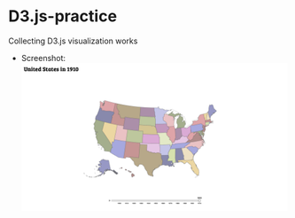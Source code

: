 # D3.js-practice
Collecting D3.js visualization works
- Screenshot:
[![](US-map/static/screenshot.png)](http://Rsirp0c.github.io/D3-practice/blob/main/US-map/static/)
